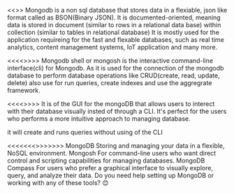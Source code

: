 <<<MONGODB>>>
Mongodb is a non sql database that stores data in a flexiable, json like format called as BSON(Binary JSON). It is documented-oriented, meaning data is stored in document (similar to rows in a relational data base) within collection (similar to tables in relational database)
It is mostly used for the application requireing for the fast and flexable databases, such as real time analytics, content management systems, IoT application and many more.

<<<<<Mongodb shells or mongosh>>>>>
Mongodb shell or mongosh is the interactive command-line interface(cli) for Mongodb. 
 As it is used for the connection of the mongodb database to perform database operations like CRUD(create, read, update, delete) 
 also use for run queries, create  indexes and use the aggregrate framework.


 <<<<<MongoDB compass>>>>>
 It is of the GUI for the mongoDB that allows users to interect with their database visually insted of through a CLI. It's perfect for the users who performs a more intuitive approach to managing database.


 it will create and runs queries without using of the CLI 

<<<<<<<<summery of the use above all of them as when to use what>>>>>>>>
 MongoDB	Storing and managing your data in a flexible, NoSQL environment.
Mongosh	For command-line users who want direct control and scripting capabilities for managing databases.
MongoDB Compass	For users who prefer a graphical interface to visually explore, query, and analyze their data.
Do you need help setting up MongoDB or working with any of these tools? 😊












